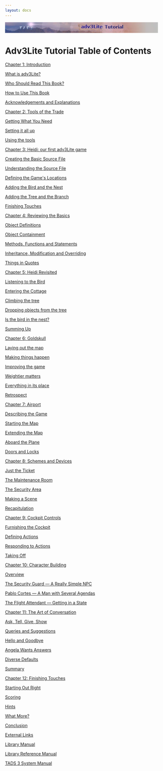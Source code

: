 ```yaml
---
layout: docs
---
```



<img src="topbar.jpg" data-border="0" />





  
  

# Adv3Lite Tutorial Table of Contents

  
  



<a href="intro.html" class="toc">Chapter 1: Introduction</a>





<a href="whatis.html" class="toc">What is adv3Lite?</a>





<a href="whoshouldread.html" class="toc">Who Should Read This Book?</a>





<a href="howtouse.html" class="toc">How to Use This Book</a>





<a href="acknowledge.html" class="toc">Acknowledgements and
Explanations</a>





<a href="tools.html" class="toc">Chapter 2: Tools of the Trade</a>





<a href="getting.html" class="toc">Getting What You Need</a>





<a href="setting.html" class="toc">Setting it all up</a>





<a href="using.html" class="toc">Using the tools</a>





<a href="heidi.html" class="toc">Chapter 3: Heidi: our first adv3Lite
game</a>





<a href="basicsource.html" class="toc">Creating the Basic Source File</a>





<a href="understanding.html" class="toc">Understanding the Source
File</a>





<a href="locations.html" class="toc">Defining the Game's Locations</a>





<a href="bird.html" class="toc">Adding the Bird and the Nest</a>





<a href="tree.html" class="toc">Adding the Tree and the Branch</a>





<a href="finishing.html" class="toc">Finishing Touches</a>





<a href="reviewing.html" class="toc">Chapter 4: Reviewing the Basics</a>





<a href="object.html" class="toc">Object Definitions</a>





<a href="containment.html" class="toc">Object Containment</a>





<a href="methods.html" class="toc">Methods, Functions and Statements</a>





<a href="inherit.html" class="toc">Inheritance, Modification and
Overriding</a>





<a href="quotes.html" class="toc">Things in Quotes</a>





<a href="revisit.html" class="toc">Chapter 5: Heidi Revisited</a>





<a href="listening.html" class="toc">Listening to the Bird</a>





<a href="cottage.html" class="toc">Entering the Cottage</a>





<a href="climbing.html" class="toc">Climbing the tree</a>





<a href="dropping.html" class="toc">Dropping objects from the tree</a>





<a href="birdinnest.html" class="toc">Is the bird in the nest?</a>





<a href="summing.html" class="toc">Summing Up</a>





<a href="goldskull.html" class="toc">Chapter 6: Goldskull</a>





<a href="goldmap.html" class="toc">Laying out the map</a>





<a href="making.html" class="toc">Making things happen</a>





<a href="improving.html" class="toc">Improving the game</a>





<a href="weightier.html" class="toc">Weightier matters</a>





<a href="inplace.html" class="toc">Everything in its place</a>





<a href="retro.html" class="toc">Retrospect</a>





<a href="airport.html" class="toc">Chapter 7: Airport</a>





<a href="describing.html" class="toc">Describing the Game</a>





<a href="airmap1.html" class="toc">Starting the Map</a>





<a href="airmap2.html" class="toc">Extending the Map</a>





<a href="airmap3.html" class="toc">Aboard the Plane</a>





<a href="doors.html" class="toc">Doors and Locks</a>





<a href="schemes.html" class="toc">Chapter 8: Schemes and Devices</a>





<a href="ticket.html" class="toc">Just the Ticket</a>





<a href="maintenance.html" class="toc">The Maintenance Room</a>





<a href="security.html" class="toc">The Security Area</a>





<a href="scene.html" class="toc">Making a Scene</a>





<a href="recap.html" class="toc">Recapitulation</a>





<a href="cockpit.html" class="toc">Chapter 9: Cockpit Controls</a>





<a href="furnishing.html" class="toc">Furnishing the Cockpit</a>





<a href="actions.html" class="toc">Defining Actions</a>





<a href="responding.html" class="toc">Responding to Actions</a>





<a href="takeoff.html" class="toc">Taking Off</a>





<a href="character.html" class="toc">Chapter 10: Character Building</a>





<a href="npcoverview.html" class="toc">Overview</a>





<a href="guard.html" class="toc">The Security Guard — A Really Simple
NPC</a>





<a href="cortes.html" class="toc">Pablo Cortes — A Man with Several
Agendas</a>





<a href="attendant.html" class="toc">The Flight Attendant — Getting in a
State</a>





<a href="conversation.html" class="toc">Chapter 11: The Art of
Conversation</a>





<a href="asktell.html" class="toc">Ask, Tell, Give, Show</a>





<a href="query.html" class="toc">Queries and Suggestions</a>





<a href="hello.html" class="toc">Hello and Goodbye</a>





<a href="convnode.html" class="toc">Angela Wants Answers</a>





<a href="defaults.html" class="toc">Diverse Defaults</a>





<a href="convsumm.html" class="toc">Summary</a>





<a href="finish.html" class="toc">Chapter 12: Finishing Touches</a>





<a href="starting.html" class="toc">Starting Out Right</a>





<a href="scoring.html" class="toc">Scoring</a>





<a href="hints.html" class="toc">Hints</a>





<a href="whatmore.html" class="toc">What More?</a>





<a href="conclusion.html" class="toc">Conclusion</a>





<a href="finish.html" class="toc">External Links</a>





<a href="../manual/toc.html" class="toc">Library Manual</a>





<a href="../libref/index.html" class="toc">Library Reference Manual</a>





<a href="../sysman.html" class="toc">TADS 3 System Manual</a>




